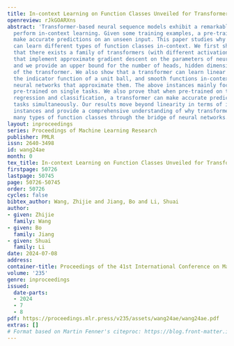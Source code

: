 ```yaml
---
title: In-context Learning on Function Classes Unveiled for Transformers
openreview: rJkGOARXns
abstract: 'Transformer-based neural sequence models exhibit a remarkable ability to
  perform in-context learning. Given some training examples, a pre-trained model can
  make accurate predictions on an unseen input. This paper studies why transformers
  can learn different types of function classes in-context. We first show by construction
  that there exists a family of transformers (with different activation functions)
  that implement approximate gradient descent on the parameters of neural networks,
  and we provide an upper bound for the number of heads, hidden dimensions, and layers
  of the transformer. We also show that a transformer can learn linear functions,
  the indicator function of a unit ball, and smooth functions in-context by learning
  neural networks that approximate them. The above instances mainly focus on a transformer
  pre-trained on single tasks. We also prove that when pre-trained on two tasks: linear
  regression and classification, a transformer can make accurate predictions on both
  tasks simultaneously. Our results move beyond linearity in terms of in-context learning
  instances and provide a comprehensive understanding of why transformers can learn
  many types of function classes through the bridge of neural networks.'
layout: inproceedings
series: Proceedings of Machine Learning Research
publisher: PMLR
issn: 2640-3498
id: wang24ae
month: 0
tex_title: In-context Learning on Function Classes Unveiled for Transformers
firstpage: 50726
lastpage: 50745
page: 50726-50745
order: 50726
cycles: false
bibtex_author: Wang, Zhijie and Jiang, Bo and Li, Shuai
author:
- given: Zhijie
  family: Wang
- given: Bo
  family: Jiang
- given: Shuai
  family: Li
date: 2024-07-08
address:
container-title: Proceedings of the 41st International Conference on Machine Learning
volume: '235'
genre: inproceedings
issued:
  date-parts:
  - 2024
  - 7
  - 8
pdf: https://proceedings.mlr.press/v235/assets/wang24ae/wang24ae.pdf
extras: []
# Format based on Martin Fenner's citeproc: https://blog.front-matter.io/posts/citeproc-yaml-for-bibliographies/
---
```

